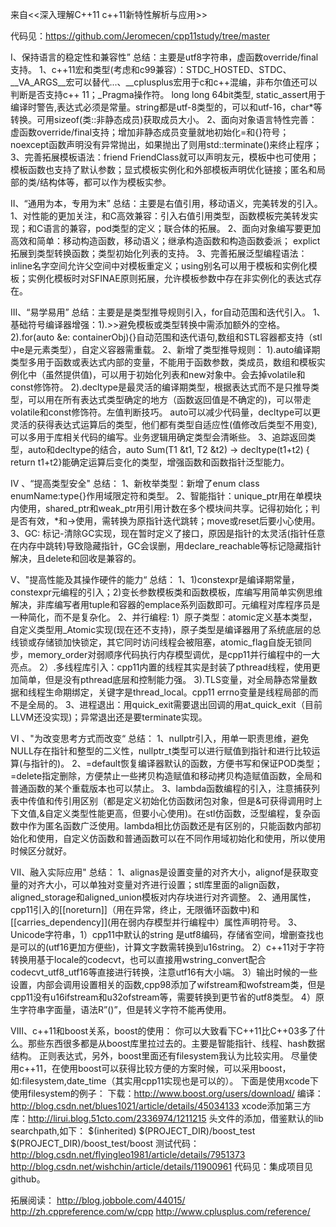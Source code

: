 来自<<深入理解C++11 c++11新特性解析与应用>>

代码见：https://github.com/Jeromecen/cpp11study/tree/master

I、保持语言的稳定性和兼容性” 总结：主要是utf8字符串，虚函数override/final支持。 1、c++11宏和类型(考虑和c99兼容）：STDC_HOSTED、STDC、__VA_ARGS__宏可以替代...、__cplusplus宏用于c和c++混编，非布尔值还可以判断是否支持c++ 11；_Pragma操作符。 long long 64bit类型, static_assert用于编译时警告,表达式必须是常量。string都是utf-8类型的，可以和utf-16，char*等转换。可用sizeof(类::非静态成员)获取成员大小。 2、面向对象语言特性完善：虚函数override/final支持；增加非静态成员变量就地初始化=和{}符号；noexcept函数声明没有异常抛出，如果抛出了则用std::terminate()来终止程序； 3、完善拓展模板语法：friend FriendClass就可以声明友元，模板中也可使用；模板函数也支持了默认参数；显式模板实例化和外部模板声明优化链接；匿名和局部的类/结构体等，都可以作为模板实参。

II、“通用为本，专用为末” 总结：主要是右值引用，移动语义，完美转发的引入。 1、对性能的更加关注，和C高效兼容：引入右值引用类型，函数模板完美转发实现；和C语言的兼容，pod类型的定义；联合体的拓展。 2、面向对象编写要更加高效和简单：移动构造函数，移动语义；继承构造函数和构造函数委派； explict拓展到类型转换函数；类型初始化列表的支持。 3、完善拓展泛型编程语法：inline名字空间允许父空间中对模板重定义；using别名可以用于模板和实例化模板；实例化模板时对SFINAE原则拓展，允许模板参数中存在非实例化的表达式存在。

III、“易学易用” 总结：主要是是类型推导规则引入，for自动范围和迭代引入。 1、基础符号编译器增强：1).>>避免模板或类型转换中需添加额外的空格。2).for(auto &e: containerObj){}自动范围和迭代语句,数组和STL容器都支持（stl中e是元素类型），自定义容器需重载。 2、新增了类型推导规则： 1).auto编译期类型多用于函数或表达式内部的变量，不能用于函数参数，类成员，数组和模板实例化中（虽然提供值)，可以用于初始化列表和new对象中。会去掉volatile和const修饰符。 2).decltype是最灵活的编译期类型，根据表达式而不是只推导类型，可以用在所有表达式类型确定的地方（函数返回值是不确定的)，可以带走volatile和const修饰符。左值判断技巧。 auto可以减少代码量，decltype可以更灵活的获得表达式运算后的类型，他们都有类型自适应性(值修改后类型不用变),可以多用于库相关代码的编写。业务逻辑用确定类型会清晰些。 3、追踪返回类型，auto和decltype的结合，auto Sum(T1 &t1, T2 &t2) -> decltype(t1+t2) { return t1+t2}能确定运算后变化的类型，增强函数和函数指针泛型能力。

IV 、“提高类型安全" 总结： 1、新枚举类型：新增了enum class enumName:type{}作用域限定符和类型。 2、智能指针：unique_ptr用在单模块内使用，shared_ptr和weak_ptr用引用计数在多个模块间共享。记得初始化；判是否有效，*和->使用，需转换为原指针迭代跳转；move或reset后要小心使用。 3、GC: 标记-清除GC实现，现在暂时定义了接口，原因是指针的太灵活(指针任意在内存中跳转)导致隐藏指针，GC会误删，用declare_reachable等标记隐藏指针解决，且delete和回收是兼容的。

V、"提高性能及其操作硬件的能力“ 总结： 1、1)constexpr是编译期常量，constexpr元编程的引入；2)变长参数模板类和函数模板，库编写用简单实例思维解决，非库编写者用tuple和容器的emplace系列函数即可。元编程对库程序员是一种简化，而不是复杂化。 2、并行编程: 1）原子类型：atomic定义基本类型，自定义类型用_Atomic实现(现在还不支持)，原子类型是编译器用了系统底层的总线锁或存储锁加快锁定，其它同时访问线程会被阻塞，atomic_flag自旋无锁同步，memory_order对弱顺序代码执行内存模型调优，是cpp11并行编程中的一大亮点。 2）.多线程库引入：cpp11内置的线程其实是封装了pthread线程，使用更加简单，但是没有pthread底层和控制能力强。 3).TLS变量，对全局静态常量数据和线程生命期绑定，关键字是thread_local。cpp11 errno变量是线程局部的而不是全局的。 3、进程退出：用quick_exit需要退出回调的用at_quick_exit（目前LLVM还没实现)；异常退出还是要terminate实现。

VI 、"为改变思考方式而改变“ 总结： 1、nullptr引入，用单一职责思维，避免NULL存在指针和整型的二义性，nullptr_t类型可以进行赋值到指针和进行比较运算(与指针的)。 2、=default恢复编译器默认的函数，方便书写和保证POD类型；=delete指定删除，方便禁止一些拷贝构造赋值和移动拷贝构造赋值函数，全局和普通函数的某个重载版本也可以禁止。 3、lambda函数编程的引入，注意捕获列表中传值和传引用区别（都是定义初始化仿函数闭包对象，但是&可获得调用时上下文值,&自定义类型性能更高，但要小心使用)。在stl仿函数，泛型编程，复杂函数中作为匿名函数广泛使用。lambda相比仿函数还是有区别的，只能函数内部初始化和使用，自定义仿函数和普通函数可以在不同作用域初始化和使用，所以使用时候区分就好。

VII、融入实际应用" 总结： 1、alignas是设置变量的对齐大小，alignof是获取变量的对齐大小，可以单独对变量对齐进行设置；stl库里面的align函数，aligned_storage和aligned_union模板对内存块进行对齐调整。 2、通用属性，cpp11引入的[[noreturn]]（用在异常，终止，无限循环函数中)和[[carries_dependency]](用在弱内存模型并行编程中）属性声明符号。 3、Unicode字符串，1）cpp11中默认的string 是utf8编码，存储省空间，增删查找也是可以的(utf16更加方便些)，计算文字数需转换到u16string。 2）c++11对于字符转换用基于locale的codecvt，也可以直接用wstring_convert配合codecvt_utf8_utf16等直接进行转换，注意utf16有大小端。 3）输出时候的一些设置，内部会调用设置相关的函数,cpp98添加了wifstream和wofstream类，但是cpp11没有u16ifstream和u32ofstream等，需要转换到更节省的utf8类型。 4）原生字符串字面量，语法R”()”，但是转义字符不能再使用。

VIII、c++11和boost关系，boost的使用：
你可以大致看下C++11比C++03多了什么。那些东西很多都是从boost库里拉过去的。主要是智能指针、线程、hash数据结构。
正则表达式，另外，boost里面还有filesystem我认为比较实用。
尽量使用c++11，在使用boost可以获得比较方便的方案时候，可以采用boost，如:filesystem,date_time（其实用cpp11实现也是可以的）。
下面是使用xcode下使用filesystem的例子：
下载：http://www.boost.org/users/download/
编译：http://blog.csdn.net/blues1021/article/details/45034133
xcode添加第三方库：http://lirui.blog.51cto.com/2336974/1211215
头文件的添加，借鉴默认的lib searchpath,如下：
$(inherited)
$(PROJECT_DIR)/boost_test
$(PROJECT_DIR)/boost_test/boost
测试代码：
http://blog.csdn.net/flyingleo1981/article/details/7951373
http://blog.csdn.net/wishchin/article/details/11900961
代码见：集成项目见github。

拓展阅读：
http://blog.jobbole.com/44015/
http://zh.cppreference.com/w/cpp
http://www.cplusplus.com/reference/
